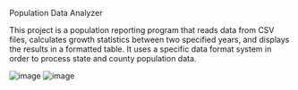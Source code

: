 Population Data Analyzer

This project is a population reporting program that reads data from CSV files, calculates growth statistics between two specified years, and displays the results in a formatted table. It uses a specific data format system in order to process state and county population data.

![image](https://github.com/anthonytran22/Population-Data-Analyzer/assets/171378313/9f2a3e37-1307-459b-a5f1-47b19bf96178)
![image](https://github.com/anthonytran22/Population-Data-Analyzer/assets/171378313/6010882d-8dc7-4575-9817-84cb0a7cea87)


